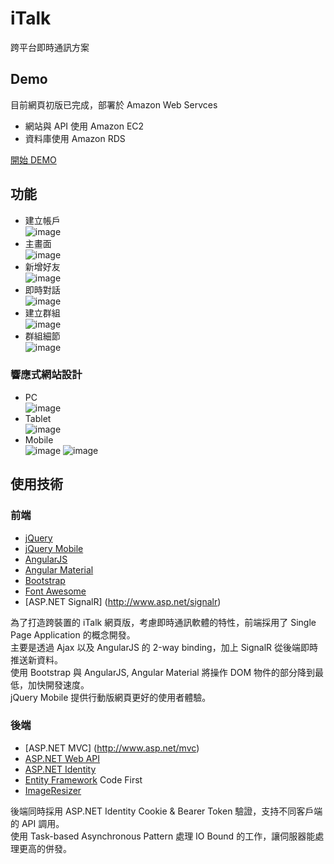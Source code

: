 iTalk
=
跨平台即時通訊方案

Demo
-
目前網頁初版已完成，部署於 Amazon Web Servces  
* 網站與 API 使用 Amazon EC2  
* 資料庫使用 Amazon RDS  

[開始 DEMO](http://italk-api.elasticbeanstalk.com/Admin/Home/Index)  

功能
-
*  建立帳戶  
  ![image](http://i.imgur.com/oNCvsQA.png)  
*  主畫面  
  ![image](http://i.imgur.com/nnovxGq.png)  
*  新增好友  
  ![image](http://i.imgur.com/u3gd0Qj.png)  
*  即時對話  
  ![image](http://i.imgur.com/ZuuKTqb.png)  
*  建立群組  
  ![image](http://i.imgur.com/VIiqRbv.png)  
*  群組細節  
  ![image](http://i.imgur.com/UoYhTtL.png)  
  
### 響應式網站設計
* PC  
  ![image](http://i.imgur.com/zQZBMtN.png)  
* Tablet  
  ![image](http://i.imgur.com/5fPiY6M.png)  
* Mobile  
  ![image](http://i.imgur.com/Jaw8rJ7.png)
  ![image](http://i.imgur.com/KOEriZi.png)  

使用技術
-
### 前端
* [jQuery](https://jquery.com/)  
* [jQuery Mobile](https://jquerymobile.com/)  
* [AngularJS](https://angularjs.org/)  
* [Angular Material](https://material.angularjs.org/latest/)  
* [Bootstrap](http://getbootstrap.com/)  
* [Font Awesome](https://fortawesome.github.io/Font-Awesome/)  
* [ASP.NET SignalR] (http://www.asp.net/signalr)  

為了打造跨裝置的 iTalk 網頁版，考慮即時通訊軟體的特性，前端採用了 Single Page Application 的概念開發。  
主要是透過 Ajax 以及 AngularJS 的 2-way binding，加上 SignalR 從後端即時推送新資料。  
使用 Bootstrap 與 AngularJS, Angular Material 將操作 DOM 物件的部分降到最低，加快開發速度。  
jQuery Mobile 提供行動版網頁更好的使用者體驗。

### 後端
* [ASP.NET MVC] (http://www.asp.net/mvc)  
* [ASP.NET Web API](http://www.asp.net/web-api)  
* [ASP.NET Identity](http://www.asp.net/identity)  
* [Entity Framework](https://msdn.microsoft.com/zh-tw/data/ef.aspx) Code First  
* [ImageResizer](http://imageresizing.net/)  

後端同時採用 ASP.NET Identity Cookie & Bearer Token 驗證，支持不同客戶端的 API 調用。  
使用 Task-based Asynchronous Pattern 處理 IO Bound 的工作，讓伺服器能處理更高的併發。
